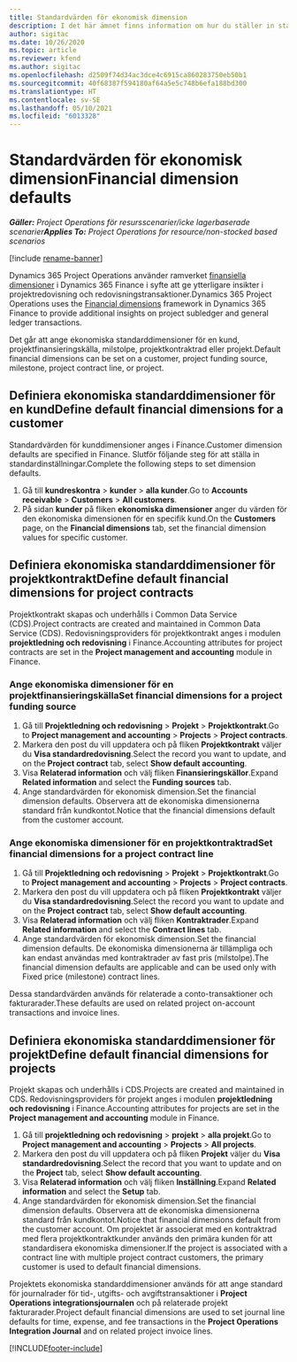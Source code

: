 ```yaml
---
title: Standardvärden för ekonomisk dimension
description: I det här ämnet finns information om hur du ställer in standardvärden för ekonomiska dimensioner.
author: sigitac
ms.date: 10/26/2020
ms.topic: article
ms.reviewer: kfend
ms.author: sigitac
ms.openlocfilehash: d2509f74d34ac3dce4c6915ca860283750eb50b1
ms.sourcegitcommit: 40f68387f594180af64a5e5c748b6efa188bd300
ms.translationtype: HT
ms.contentlocale: sv-SE
ms.lasthandoff: 05/10/2021
ms.locfileid: "6013328"
---
```

# <a name="financial-dimension-defaults"></a><span data-ttu-id="32eb6-103">Standardvärden för ekonomisk dimension</span><span class="sxs-lookup"><span data-stu-id="32eb6-103">Financial dimension defaults</span></span>

<span data-ttu-id="32eb6-104">_**Gäller:** Project Operations för resursscenarier/icke lagerbaserade scenarier_</span><span class="sxs-lookup"><span data-stu-id="32eb6-104">_**Applies To:** Project Operations for resource/non-stocked based scenarios_</span></span>

[!include [rename-banner](~/includes/cc-data-platform-banner.md)]

<span data-ttu-id="32eb6-105">Dynamics 365 Project Operations använder ramverket [finansiella dimensioner](/dynamics365/finance/general-ledger/financial-dimensions) i Dynamics 365 Finance i syfte att ge ytterligare insikter i projektredovisning och redovisningstransaktioner.</span><span class="sxs-lookup"><span data-stu-id="32eb6-105">Dynamics 365 Project Operations uses the [Financial dimensions](/dynamics365/finance/general-ledger/financial-dimensions) framework in Dynamics 365 Finance to provide additional insights on project subledger and general ledger transactions.</span></span>

<span data-ttu-id="32eb6-106">Det går att ange ekonomiska standarddimensioner för en kund, projektfinansieringskälla, milstolpe, projektkontraktrad eller projekt.</span><span class="sxs-lookup"><span data-stu-id="32eb6-106">Default financial dimensions can be set on a customer, project funding source, milestone, project contract line, or project.</span></span>

## <a name="define-default-financial-dimensions-for-a-customer"></a><span data-ttu-id="32eb6-107">Definiera ekonomiska standarddimensioner för en kund</span><span class="sxs-lookup"><span data-stu-id="32eb6-107">Define default financial dimensions for a customer</span></span>

<span data-ttu-id="32eb6-108">Standardvärden för kunddimensioner anges i Finance.</span><span class="sxs-lookup"><span data-stu-id="32eb6-108">Customer dimension defaults are specified in Finance.</span></span> <span data-ttu-id="32eb6-109">Slutför följande steg för att ställa in standardinställningar.</span><span class="sxs-lookup"><span data-stu-id="32eb6-109">Complete the following steps to set dimension defaults.</span></span>

1. <span data-ttu-id="32eb6-110">Gå till **kundreskontra** > **kunder** > **alla kunder**.</span><span class="sxs-lookup"><span data-stu-id="32eb6-110">Go to **Accounts receivable** > **Customers** > **All customers**.</span></span>
2. <span data-ttu-id="32eb6-111">På sidan **kunder** på fliken **ekonomiska dimensioner** anger du värden för den ekonomiska dimensionen för en specifik kund.</span><span class="sxs-lookup"><span data-stu-id="32eb6-111">On the **Customers** page, on the **Financial dimensions** tab, set the financial dimension values for specific customer.</span></span>

## <a name="define-default-financial-dimensions-for-project-contracts"></a><span data-ttu-id="32eb6-112">Definiera ekonomiska standarddimensioner för projektkontrakt</span><span class="sxs-lookup"><span data-stu-id="32eb6-112">Define default financial dimensions for project contracts</span></span>

<span data-ttu-id="32eb6-113">Projektkontrakt skapas och underhålls i Common Data Service (CDS).</span><span class="sxs-lookup"><span data-stu-id="32eb6-113">Project contracts are created and maintained in Common Data Service (CDS).</span></span> <span data-ttu-id="32eb6-114">Redovisningsproviders för projektkontrakt anges i modulen **projektledning och redovisning** i Finance.</span><span class="sxs-lookup"><span data-stu-id="32eb6-114">Accounting attributes for project contracts are set in the **Project management and accounting** module in Finance.</span></span>

### <a name="set-financial-dimensions-for-a-project-funding-source"></a><span data-ttu-id="32eb6-115">Ange ekonomiska dimensioner för en projektfinansieringskälla</span><span class="sxs-lookup"><span data-stu-id="32eb6-115">Set financial dimensions for a project funding source</span></span>

1. <span data-ttu-id="32eb6-116">Gå till **Projektledning och redovisning** > **Projekt** > **Projektkontrakt**.</span><span class="sxs-lookup"><span data-stu-id="32eb6-116">Go to **Project management and accounting** > **Projects** > **Project contracts**.</span></span>
2. <span data-ttu-id="32eb6-117">Markera den post du vill uppdatera och på fliken **Projektkontrakt** väljer du **Visa standardredovisning**.</span><span class="sxs-lookup"><span data-stu-id="32eb6-117">Select the record you want to update, and on the **Project contract** tab, select **Show default accounting**.</span></span>
3. <span data-ttu-id="32eb6-118">Visa **Relaterad information** och välj fliken **Finansieringskällor**.</span><span class="sxs-lookup"><span data-stu-id="32eb6-118">Expand **Related information** and select the **Funding sources** tab.</span></span>
4. <span data-ttu-id="32eb6-119">Ange standardvärden för ekonomisk dimension.</span><span class="sxs-lookup"><span data-stu-id="32eb6-119">Set the financial dimension defaults.</span></span> <span data-ttu-id="32eb6-120">Observera att de ekonomiska dimensionerna standard från kundkontot.</span><span class="sxs-lookup"><span data-stu-id="32eb6-120">Notice that the financial dimensions default from the customer account.</span></span>

### <a name="set-financial-dimensions-for-a-project-contract-line"></a><span data-ttu-id="32eb6-121">Ange ekonomiska dimensioner för en projektkontraktrad</span><span class="sxs-lookup"><span data-stu-id="32eb6-121">Set financial dimensions for a project contract line</span></span>

1. <span data-ttu-id="32eb6-122">Gå till **Projektledning och redovisning** > **Projekt** > **Projektkontrakt**.</span><span class="sxs-lookup"><span data-stu-id="32eb6-122">Go to **Project management and accounting** > **Projects** > **Project contracts**.</span></span>
2. <span data-ttu-id="32eb6-123">Markera den post du vill uppdatera och på fliken **Projektkontrakt** väljer du **Visa standardredovisning**.</span><span class="sxs-lookup"><span data-stu-id="32eb6-123">Select the record you want to update and on the **Project contract** tab, select **Show default accounting**.</span></span>
3. <span data-ttu-id="32eb6-124">Visa **Relaterad information** och välj fliken **Kontraktrader**.</span><span class="sxs-lookup"><span data-stu-id="32eb6-124">Expand **Related information** and select the **Contract lines** tab.</span></span>
4. <span data-ttu-id="32eb6-125">Ange standardvärden för ekonomisk dimension.</span><span class="sxs-lookup"><span data-stu-id="32eb6-125">Set the financial dimension defaults.</span></span> <span data-ttu-id="32eb6-126">De ekonomiska dimensionerna är tillämpliga och kan endast användas med kontraktrader av fast pris (milstolpe).</span><span class="sxs-lookup"><span data-stu-id="32eb6-126">The financial dimension defaults are applicable and can be used only with Fixed price (milestone) contract lines.</span></span>

<span data-ttu-id="32eb6-127">Dessa standardvärden används för relaterade a conto-transaktioner och fakturarader.</span><span class="sxs-lookup"><span data-stu-id="32eb6-127">These defaults are used on related project on-account transactions and invoice lines.</span></span>

## <a name="define-default-financial-dimensions-for-projects"></a><span data-ttu-id="32eb6-128">Definiera ekonomiska standarddimensioner för projekt</span><span class="sxs-lookup"><span data-stu-id="32eb6-128">Define default financial dimensions for projects</span></span>

<span data-ttu-id="32eb6-129">Projekt skapas och underhålls i CDS.</span><span class="sxs-lookup"><span data-stu-id="32eb6-129">Projects are created and maintained in CDS.</span></span> <span data-ttu-id="32eb6-130">Redovisningsproviders för projekt anges i modulen **projektledning och redovisning** i Finance.</span><span class="sxs-lookup"><span data-stu-id="32eb6-130">Accounting attributes for projects are set in the **Project management and accounting** module in Finance.</span></span>

1. <span data-ttu-id="32eb6-131">Gå till **projektledning och redovisning** > **projekt** > **alla projekt**.</span><span class="sxs-lookup"><span data-stu-id="32eb6-131">Go to **Project management and accounting** > **Projects** > **All projects**.</span></span>
2. <span data-ttu-id="32eb6-132">Markera den post du vill uppdatera och på fliken **Projekt** väljer du **Visa standardredovisning**.</span><span class="sxs-lookup"><span data-stu-id="32eb6-132">Select the record that you want to update and on the **Project** tab, select **Show default accounting**.</span></span>
3. <span data-ttu-id="32eb6-133">Visa **Relaterad information** och välj fliken **Inställning**.</span><span class="sxs-lookup"><span data-stu-id="32eb6-133">Expand **Related information** and select the **Setup** tab.</span></span>
4. <span data-ttu-id="32eb6-134">Ange standardvärden för ekonomisk dimension.</span><span class="sxs-lookup"><span data-stu-id="32eb6-134">Set the financial dimension defaults.</span></span> <span data-ttu-id="32eb6-135">Observera att de ekonomiska dimensionerna standard från kundkontot.</span><span class="sxs-lookup"><span data-stu-id="32eb6-135">Notice that financial dimensions default from the customer account.</span></span> <span data-ttu-id="32eb6-136">Om projektet är associerat med en kontraktrad med flera projektkontraktkunder används den primära kunden för att standardisera ekonomiska dimensioner.</span><span class="sxs-lookup"><span data-stu-id="32eb6-136">If the project is associated with a contract line with multiple project contract customers, the primary customer is used to default financial dimensions.</span></span>

<span data-ttu-id="32eb6-137">Projektets ekonomiska standarddimensioner används för att ange standard för journalrader för tid-, utgifts- och avgiftstransaktioner i **Project Operations integrationsjournalen** och på relaterade projekt fakturarader.</span><span class="sxs-lookup"><span data-stu-id="32eb6-137">Project default financial dimensions are used to set journal line defaults for time, expense, and fee transactions in the **Project Operations Integration Journal** and on related project invoice lines.</span></span>


[!INCLUDE[footer-include](../includes/footer-banner.md)]
